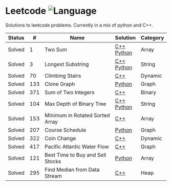 # Leetcode ![Language](https://img.shields.io/badge/language-Python%20%2F%20C++%2011-orange.svg)

Solutions to leetcode problems.  Currently in a mix of python and C++.

| Status | #    | Name                | Solution                                                     | Category |
| ------ | ---- | ------------------- | ------------------------------------------------------------ | -------- |
| Solved | 1    | Two Sum             | [C++](./1-two-sum/solution.py)<br />[Python](./1-two-sum/solution.cpp) | Array    |
| Solved | 3    | Longest Substring   | [C++](./3-longest-substr-without-repeating/solution.cpp)<br />[Python](./3-longest-substr-without-repeating/solution.py) | String   |
| Solved | 70   | Climbing Stairs     | [C++](./70-climbing-stairs/solution.cpp)                      | Dynamic  |
| Solved | 133  | Clone Graph         | [Python](./133-clone-graph/solution.py)                     | Graph    |
| Solved | 371  | Sum of Two Integers | [C++](./371-sum-two-integers/solution.cpp)                    | Binary   |
| Solved | 104  | Max Depth of Binary Tree   | [C++](./104-max-depth-binary-tree/solution.cpp)<br />[Python](./104-max-depth-binary-tree/solution.py) | String   |
| Solved | 153  | Minimum in Rotated Sorted Array | [C++](./153-minimum-rotated-sorted-array/solution.cpp)                    | Array   |
| Solved | 207  | Course Schedule | [Python](./207-course-schedule/solution.py)                    | Graph   |
| Solved | 322  | Coin Change | [C++](./322-coin-change/solution.cpp)                    | Dynamic   |
| Solved | 417  | Pacific Atlantic Water Flow | [C++](./417-pacific-atlantic-water-flow/solution.cpp)  | Graph   |
| Solved | 121  | Best Time to Buy and Sell Stocks | [Python](./121-best-time-buy-sell-stock/solution.py) | Array |
| Solved | 295  | Find Median from Data Stream | [C++](./295-median-from-data-stream/solution.cpp) | Heap |